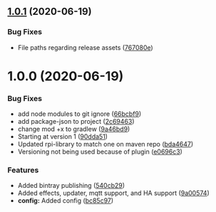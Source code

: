 ## [1.0.1](https://github.com/bendavies99/RaspPi-Leds/compare/v1.0.0...v1.0.1) (2020-06-19)


### Bug Fixes

* File paths regarding release assets ([767080e](https://github.com/bendavies99/RaspPi-Leds/commit/767080e93d9c1449a45ec54016d82828a62a348e))

# 1.0.0 (2020-06-19)


### Bug Fixes

* add node modules to git ignore ([66bcbf9](https://github.com/bendavies99/RaspPi-Leds/commit/66bcbf998eb5a2d0aebda90998066d38f9af40dd))
* add package-json to project ([2c69463](https://github.com/bendavies99/RaspPi-Leds/commit/2c69463e5f82c200c693cb784433530b7b144066))
* change mod +x to gradlew ([9a46bd9](https://github.com/bendavies99/RaspPi-Leds/commit/9a46bd9f3bfae5e67c609da415c9e54abce0f282))
* Starting at version 1 ([90dda51](https://github.com/bendavies99/RaspPi-Leds/commit/90dda518232a6e35f1b8b17121d5e1ac2f80a3b6))
* Updated rpi-library to match one on maven repo ([bda4647](https://github.com/bendavies99/RaspPi-Leds/commit/bda4647112ee3b08042ab08ca07ba5b1c0dd1d37))
* Versioning not being used because of plugin ([e0696c3](https://github.com/bendavies99/RaspPi-Leds/commit/e0696c32da1de0405d6521eb86753a90985ee986))


### Features

* Added bintray publishing ([540cb29](https://github.com/bendavies99/RaspPi-Leds/commit/540cb29b2b0e2e575f7ce79bd71b46d045d42f10))
* Added effects, updater, mqtt support, and HA support ([9a00574](https://github.com/bendavies99/RaspPi-Leds/commit/9a00574be407ffbb96c3c954814ebc721b4f6f54))
* **config:** Added config ([bc85c97](https://github.com/bendavies99/RaspPi-Leds/commit/bc85c9761841eb93be0a2975f8e11bf301fe8f5e))
